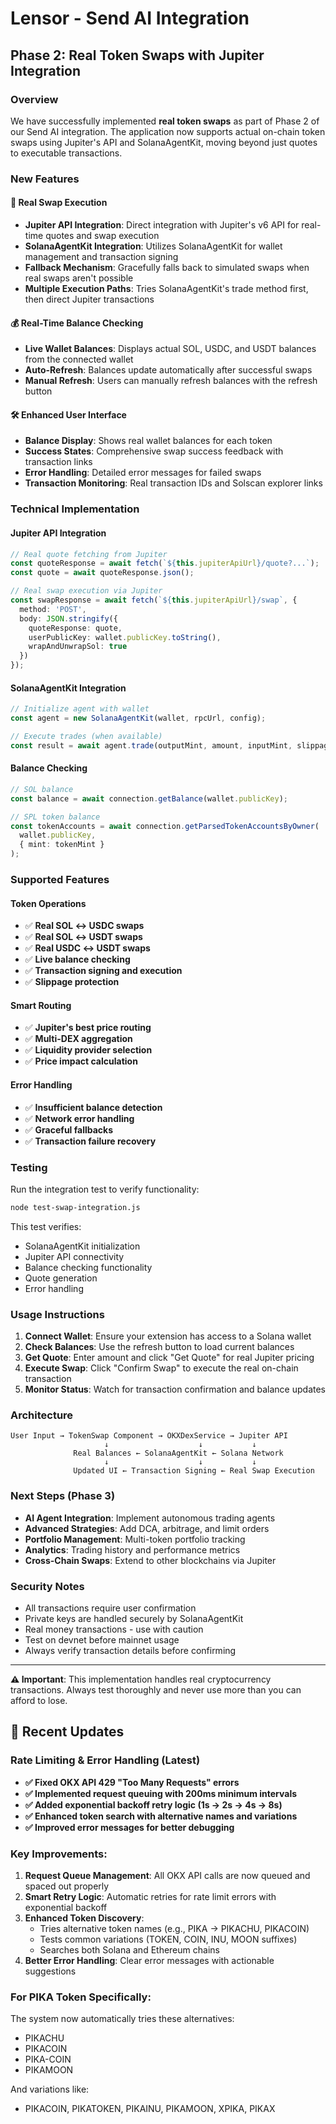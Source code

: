# Lensor - Send AI Integration

## Phase 2: Real Token Swaps with Jupiter Integration

### Overview

We have successfully implemented **real token swaps** as part of Phase 2 of our Send AI integration. The application now supports actual on-chain token swaps using Jupiter's API and SolanaAgentKit, moving beyond just quotes to executable transactions.

### New Features

#### 🔄 Real Swap Execution
- **Jupiter API Integration**: Direct integration with Jupiter's v6 API for real-time quotes and swap execution
- **SolanaAgentKit Integration**: Utilizes SolanaAgentKit for wallet management and transaction signing
- **Fallback Mechanism**: Gracefully falls back to simulated swaps when real swaps aren't possible
- **Multiple Execution Paths**: Tries SolanaAgentKit's trade method first, then direct Jupiter transactions

#### 💰 Real-Time Balance Checking
- **Live Wallet Balances**: Displays actual SOL, USDC, and USDT balances from the connected wallet
- **Auto-Refresh**: Balances update automatically after successful swaps
- **Manual Refresh**: Users can manually refresh balances with the refresh button

#### 🛠 Enhanced User Interface
- **Balance Display**: Shows real wallet balances for each token
- **Success States**: Comprehensive swap success feedback with transaction links
- **Error Handling**: Detailed error messages for failed swaps
- **Transaction Monitoring**: Real transaction IDs and Solscan explorer links

### Technical Implementation

#### Jupiter API Integration
```typescript
// Real quote fetching from Jupiter
const quoteResponse = await fetch(`${this.jupiterApiUrl}/quote?...`);
const quote = await quoteResponse.json();

// Real swap execution via Jupiter
const swapResponse = await fetch(`${this.jupiterApiUrl}/swap`, {
  method: 'POST',
  body: JSON.stringify({
    quoteResponse: quote,
    userPublicKey: wallet.publicKey.toString(),
    wrapAndUnwrapSol: true
  })
});
```

#### SolanaAgentKit Integration
```typescript
// Initialize agent with wallet
const agent = new SolanaAgentKit(wallet, rpcUrl, config);

// Execute trades (when available)
const result = await agent.trade(outputMint, amount, inputMint, slippage);
```

#### Balance Checking
```typescript
// SOL balance
const balance = await connection.getBalance(wallet.publicKey);

// SPL token balance  
const tokenAccounts = await connection.getParsedTokenAccountsByOwner(
  wallet.publicKey,
  { mint: tokenMint }
);
```

### Supported Features

#### Token Operations
- ✅ **Real SOL ↔ USDC swaps**
- ✅ **Real SOL ↔ USDT swaps** 
- ✅ **Real USDC ↔ USDT swaps**
- ✅ **Live balance checking**
- ✅ **Transaction signing and execution**
- ✅ **Slippage protection**

#### Smart Routing
- ✅ **Jupiter's best price routing**
- ✅ **Multi-DEX aggregation**
- ✅ **Liquidity provider selection**
- ✅ **Price impact calculation**

#### Error Handling
- ✅ **Insufficient balance detection**
- ✅ **Network error handling**
- ✅ **Graceful fallbacks**
- ✅ **Transaction failure recovery**

### Testing

Run the integration test to verify functionality:

```bash
node test-swap-integration.js
```

This test verifies:
- SolanaAgentKit initialization
- Jupiter API connectivity  
- Balance checking functionality
- Quote generation
- Error handling

### Usage Instructions

1. **Connect Wallet**: Ensure your extension has access to a Solana wallet
2. **Check Balances**: Use the refresh button to load current balances
3. **Get Quote**: Enter amount and click "Get Quote" for real Jupiter pricing
4. **Execute Swap**: Click "Confirm Swap" to execute the real on-chain transaction
5. **Monitor Status**: Watch for transaction confirmation and balance updates

### Architecture

```
User Input → TokenSwap Component → OKXDexService → Jupiter API
                     ↓                    ↓           ↓
              Real Balances ← SolanaAgentKit ← Solana Network
                     ↓                    ↓           ↓  
              Updated UI ← Transaction Signing ← Real Swap Execution
```

### Next Steps (Phase 3)

- **AI Agent Integration**: Implement autonomous trading agents
- **Advanced Strategies**: Add DCA, arbitrage, and limit orders
- **Portfolio Management**: Multi-token portfolio tracking
- **Analytics**: Trading history and performance metrics
- **Cross-Chain Swaps**: Extend to other blockchains via Jupiter

### Security Notes

- All transactions require user confirmation
- Private keys are handled securely by SolanaAgentKit
- Real money transactions - use with caution
- Test on devnet before mainnet usage
- Always verify transaction details before confirming

---

**⚠️ Important**: This implementation handles real cryptocurrency transactions. Always test thoroughly and never use more than you can afford to lose.

## 🔧 Recent Updates

### Rate Limiting & Error Handling (Latest)
- **✅ Fixed OKX API 429 "Too Many Requests" errors**
- **✅ Implemented request queuing with 200ms minimum intervals**
- **✅ Added exponential backoff retry logic (1s → 2s → 4s → 8s)**
- **✅ Enhanced token search with alternative names and variations**
- **✅ Improved error messages for better debugging**

### Key Improvements:
1. **Request Queue Management**: All OKX API calls are now queued and spaced out properly
2. **Smart Retry Logic**: Automatic retries for rate limit errors with exponential backoff
3. **Enhanced Token Discovery**: 
   - Tries alternative token names (e.g., PIKA → PIKACHU, PIKACOIN)
   - Tests common variations (TOKEN, COIN, INU, MOON suffixes)
   - Searches both Solana and Ethereum chains
4. **Better Error Handling**: Clear error messages with actionable suggestions

### For PIKA Token Specifically:
The system now automatically tries these alternatives:
- PIKACHU
- PIKACOIN  
- PIKA-COIN
- PIKAMOON

And variations like:
- PIKACOIN, PIKATOKEN, PIKAINU, PIKAMOON, XPIKA, PIKAX
